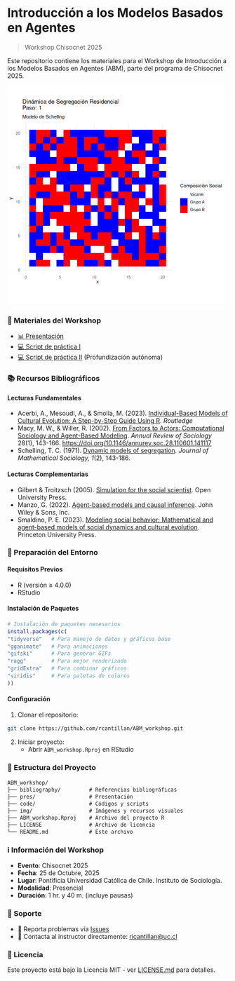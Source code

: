 # Introducción a los Modelos Basados en Agentes
> Workshop Chisocnet 2025

Este repositorio contiene los materiales para el Workshop de Introducción a los Modelos Basados en Agentes (ABM), parte del programa de Chisocnet 2025.

![](img/segregacion_schelling.gif)


### 🎯 Materiales del Workshop

- [📊 Presentación](https://rcantillan.github.io/pres/slides_ABM_workshop.pdf) 
- [💻 Script de práctica I](https://rcantillan.github.io/code/ABM_workshop/03_schelling)
- [💻 Script de práctica II](https://rcantillan.github.io/code/ABM_workshop/04_contagion) (Profundización autónoma)

### 📚 Recursos Bibliográficos

#### Lecturas Fundamentales

- Acerbi, A., Mesoudi, A., & Smolla, M. (2023). [Individual-Based Models of Cultural Evolution: A Step-by-Step Guide Using R](bibliography/acerbi_et_al_2022.pdf). *Routledge*
- Macy, M. W., & Willer, R. (2002). [From Factors to Actors: Computational Sociology and Agent-Based Modeling](bibliography/annurev.soc.28.110601.141117.pdf). *Annual Review of Sociology* 28(1), 143-166. https://doi.org/10.1146/annurev.soc.28.110601.141117
- Schelling, T. C. (1971). [Dynamic models of segregation](bibliography/schelling1971.pdf). *Journal of Mathematical Sociology, 1*(2), 143-186.

#### Lecturas Complementarias

- Gilbert & Troitzsch (2005). [Simulation for the social scientist](https://cress.soc.surrey.ac.uk/s4ss/S4SS-sample-chapter.pdf). Open University Press. 
- Manzo, G. (2022). [Agent-based models and causal inference](bibliography/manzo2022.pdf). John Wiley & Sons, Inc.
- Smaldino, P. E. (2023). [Modeling social behavior: Mathematical and agent-based models of social dynamics and cultural evolution](bibliography/smaldino2023.pdf). Princeton University Press.

### 🔧 Preparación del Entorno

#### Requisitos Previos

- R (versión ≥ 4.0.0)
- RStudio 

#### Instalación de Paquetes

```r
# Instalación de paquetes necesarios
install.packages(c(
"tidyverse"   # Para manejo de datos y gráficos base
"gganimate"   # Para animaciones
"gifski"      # Para generar GIFs
"ragg"        # Para mejor renderizado
"gridExtra"   # Para combinar gráficos
"viridis"     # Para paletas de colores
))
```

#### Configuración

1. Clonar el repositorio:
```bash
git clone https://github.com/rcantillan/ABM_workshop.git
```

2. Iniciar proyecto:
   - Abrir `ABM_workshop.Rproj` en RStudio

### 📁 Estructura del Proyecto

```
ABM_workshop/
├── bibliography/         # Referencias bibliográficas
├── pres/                 # Presentación
├── code/                 # Códigos y scripts
├── img/                  # Imágenes y recursos visuales
├── ABM_workshop.Rproj    # Archivo del proyecto R
├── LICENSE               # Archivo de licencia
└── README.md             # Este archivo
```

### ℹ️ Información del Workshop

- **Evento**: Chisocnet 2025
- **Fecha**: 25 de Octubre, 2025
- **Lugar**: Pontificia Universidad Católica de Chile. Instituto de Sociología. 
- **Modalidad**: Presencial
- **Duración**: 1 hr. y 40 m. (incluye pausas)

### 💬 Soporte

- 🐛 Reporta problemas vía [Issues](../../issues)
- 📧 Contacta al instructor directamente: ricantillan@uc.cl

### 📄 Licencia

Este proyecto está bajo la Licencia MIT - ver [LICENSE.md](LICENSE.md) para detalles.



